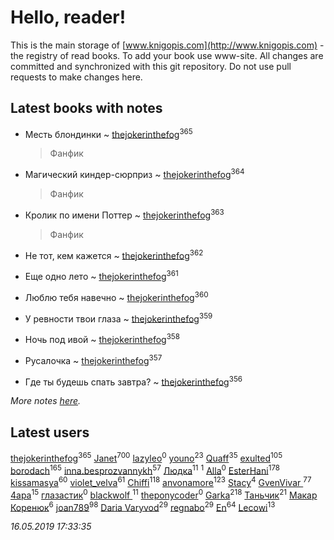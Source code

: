 # Hello, reader!
This is the main storage of [www.knigopis.com](http://www.knigopis.com) - the registry of read books.
To add your book use www-site. All changes are committed and synchronized with this git repository.
Do not use pull requests to make changes here.


## Latest books with notes
* Месть блондинки ~ [thejokerinthefog](users/317/317244423-vkontakte)<sup>365</sup>
    > Фанфик

* Магический киндер-сюрприз ~ [thejokerinthefog](users/317/317244423-vkontakte)<sup>364</sup>
    > Фанфик

* Кролик по имени Поттер ~ [thejokerinthefog](users/317/317244423-vkontakte)<sup>363</sup>
    > Фанфик

* Не тот, кем кажется ~ [thejokerinthefog](users/317/317244423-vkontakte)<sup>362</sup>

* Еще одно лето ~ [thejokerinthefog](users/317/317244423-vkontakte)<sup>361</sup>

* Люблю тебя навечно ~ [thejokerinthefog](users/317/317244423-vkontakte)<sup>360</sup>

* У ревности твои глаза ~ [thejokerinthefog](users/317/317244423-vkontakte)<sup>359</sup>

* Ночь под ивой ~ [thejokerinthefog](users/317/317244423-vkontakte)<sup>358</sup>

* Русалочка ~ [thejokerinthefog](users/317/317244423-vkontakte)<sup>357</sup>

* Где ты будешь спать завтра? ~ [thejokerinthefog](users/317/317244423-vkontakte)<sup>356</sup>


_More notes [here](latest_books_with_notes.md)._


## Latest users
[thejokerinthefog](users/317/317244423-vkontakte)<sup>365</sup> 
[Janet](users/108/108113656204404967440-google)<sup>700</sup> 
[lazyleo](users/116/116845519572391639637-google)<sup>0</sup> 
[youno](users/302/302928912-vkontakte)<sup>23</sup> 
[Quaff](users/122/12267158-vkontakte)<sup>35</sup> 
[exulted](users/100/100599204551896265722-google)<sup>105</sup> 
[borodach](users/157/15706320-vkontakte)<sup>165</sup> 
[inna.besprozvannykh](users/733/73323849-yandex)<sup>57</sup> 
[Людка](users/111/111038749-vkontakte)<sup>11</sup> 
[](users/114/114792281744850455512-google)<sup>1</sup> 
[Alla](users/103/103352250712959229257-google)<sup>0</sup> 
[EsterHani](users/305/30558181-vkontakte)<sup>178</sup> 
[kissamasya](users/684/68439978-vkontakte)<sup>60</sup> 
[violet_velva](users/116/116961712580551399099-google)<sup>61</sup> 
[Chiffi](users/105/105831994080785626680-google)<sup>118</sup> 
[anvonamore](users/595/5957175-vkontakte)<sup>123</sup> 
[Stacy](users/309/30902475-vkontakte)<sup>4</sup> 
[GvenVivar ](users/158/158266434925901-facebook)<sup>77</sup> 
[4apa](users/117/117392596378069249667-google)<sup>15</sup> 
[глазастик](users/115/115257673890455357280-google)<sup>0</sup> 
[blackwolf ](users/236/236639644-vkontakte)<sup>11</sup> 
[theponycoder](users/195/195144442-vkontakte)<sup>0</sup> 
[Garka](users/115/115753719718250012620-google)<sup>218</sup> 
[Таньчик](users/209/2096581563762610-facebook)<sup>21</sup> 
[Макар Коренюк](users/126/126368737-vkontakte)<sup>6</sup> 
[joan789](users/240/2401650-vkontakte)<sup>98</sup> 
[Daria Varyvod](users/829/829893410524253-facebook)<sup>29</sup> 
[regnabo](users/870/870059322-yandex)<sup>29</sup> 
[En](users/333/333646551-vkontakte)<sup>64</sup> 
[Lecowi](users/521/521873425-vkontakte)<sup>13</sup> 


_16.05.2019 17:33:35_
